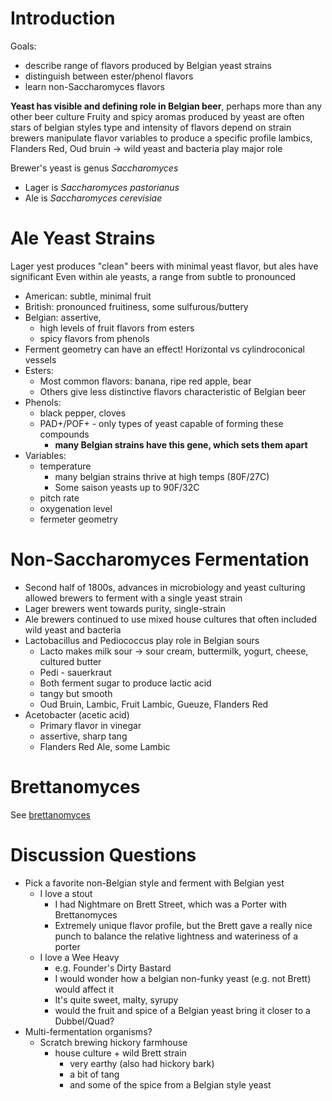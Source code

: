 # Introduction
Goals:
* describe range of flavors produced by Belgian yeast strains
* distinguish between ester/phenol flavors
* learn non-Saccharomyces flavors

**Yeast has visible and defining role in Belgian beer**, perhaps more than any other beer culture
Fruity and spicy aromas produced by yeast are often stars of belgian styles
type and intensity of flavors depend on strain
brewers manipulate flavor variables to produce a specific profile
lambics, Flanders Red, Oud bruin -> wild yeast and bacteria play major role

Brewer's yeast is genus *Saccharomyces*
* Lager is *Saccharomyces pastorianus*
* Ale is *Saccharomyces cerevisiae*

# Ale Yeast Strains

Lager yest produces "clean" beers with minimal yeast flavor, but ales have significant
Even within ale yeasts, a range from subtle to pronounced
* American: subtle, minimal fruit
* British: pronounced fruitiness, some sulfurous/buttery
* Belgian: assertive, 
	* high levels of fruit flavors from esters
	* spicy flavors from phenols
* Ferment geometry can have an effect! Horizontal vs cylindroconical vessels
* Esters:
	* Most common flavors: banana, ripe red apple, bear
	* Others give less distinctive flavors characteristic of Belgian beer
* Phenols:
	* black pepper, cloves
	* PAD+/POF+ - only types of yeast capable of forming these compounds
		* **many Belgian strains have this gene, which sets them apart**
* Variables:
	* temperature
		* many belgian strains thrive at high temps (80F/27C)
		* Some saison yeasts up to 90F/32C
	* pitch rate
	* oxygenation level
	* fermeter geometry

# Non-Saccharomyces Fermentation
* Second half of 1800s, advances in microbiology and yeast culturing allowed brewers to ferment with a single yeast strain
* Lager brewers went towards purity, single-strain
* Ale brewers continued to use mixed house cultures that often included wild yeast and bacteria
* Lactobacillus and Pediococcus play role in Belgian sours
	* Lacto makes milk sour -> sour cream, buttermilk, yogurt, cheese, cultured butter
	* Pedi - sauerkraut
	* Both ferment sugar to produce lactic acid
	* tangy but smooth
	* Oud Bruin, Lambic, Fruit Lambic, Gueuze, Flanders Red
* Acetobacter (acetic acid)
	* Primary flavor in vinegar
	* assertive, sharp tang
	* Flanders Red Ale, some Lambic
# Brettanomyces
See [brettanomyces](obsidian://open?vault=cicerone&file=glossary%2Fyeasts%20%26%20other%20organisms)


# Discussion Questions
* Pick a favorite non-Belgian style and ferment with Belgian yest
	* I love a stout
		* I had Nightmare on Brett Street, which was a Porter with Brettanomyces
		* Extremely unique flavor profile, but the Brett gave a really nice punch to balance the relative lightness and wateriness of a porter
	* I love a Wee Heavy
		* e.g. Founder's Dirty Bastard
		* I would wonder how a belgian non-funky yeast (e.g. not Brett) would affect it
		* It's quite sweet, malty, syrupy
		* would the fruit and spice of a Belgian yeast bring it closer to a Dubbel/Quad?
* Multi-fermentation organisms?
	* Scratch brewing hickory farmhouse
		* house culture + wild Brett strain
			* very earthy (also had hickory bark)
			* a bit of tang
			* and some of the spice from a Belgian style yeast